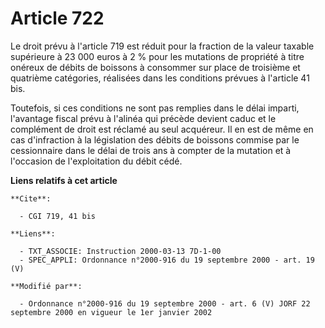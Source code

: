 # Article 722

Le droit prévu à l'article 719 est réduit pour la fraction de la valeur taxable supérieure à 23 000 euros à 2 % pour les
mutations de propriété à titre onéreux de débits de boissons à consommer sur place de troisième et quatrième catégories,
réalisées dans les conditions prévues à l'article 41 bis.

Toutefois, si ces conditions ne sont pas remplies dans le délai imparti, l'avantage fiscal prévu à l'alinéa qui précède
devient caduc et le complément de droit est réclamé au seul acquéreur. Il en est de même en cas d'infraction à la législation
des débits de boissons commise par le cessionnaire dans le délai de trois ans à compter de la mutation et à l'occasion de
l'exploitation du débit cédé.

**Liens relatifs à cet article**

	**Cite**:

	  - CGI 719, 41 bis

	**Liens**:

	  - TXT_ASSOCIE: Instruction 2000-03-13 7D-1-00
	  - SPEC_APPLI: Ordonnance n°2000-916 du 19 septembre 2000 - art. 19 (V)

	**Modifié par**:

	  - Ordonnance n°2000-916 du 19 septembre 2000 - art. 6 (V) JORF 22 septembre 2000 en vigueur le 1er janvier 2002
